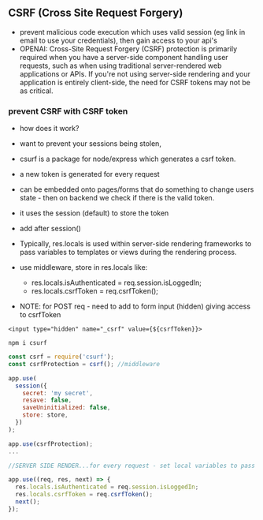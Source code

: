 ## CSRF (Cross Site Request Forgery)

- prevent malicious code execution which uses valid session (eg link in email to use your credentials), then gain access to your api's
- OPENAI:
  Cross-Site Request Forgery (CSRF) protection is primarily required when you have a server-side component handling user requests, such as when using traditional server-rendered web applications or APIs. If you're not using server-side rendering and your application is entirely client-side, the need for CSRF tokens may not be as critical.

### prevent CSRF with CSRF token

- how does it work?

- want to prevent your sessions being stolen,
- csurf is a package for node/express which generates a csrf token.

- a new token is generated for every request
- can be embedded onto pages/forms that do something to change users state - then on backend we check if there is the valid token.
- it uses the session (default) to store the token
- add after session()
- Typically, res.locals is used within server-side rendering frameworks to pass variables to templates or views during the rendering process.
- use middleware, store in res.locals like:
  - res.locals.isAuthenticated = req.session.isLoggedIn;
  - res.locals.csrfToken = req.csrfToken();
- NOTE: for POST req - need to add to form input (hidden) giving access to csrfToken

```
<input type="hidden" name="_csrf" value={${csrfToken}}>
```

```shell
npm i csurf
```

```js
const csrf = require('csurf');
const csrfProtection = csrf(); //middleware

app.use(
  session({
    secret: 'my secret',
    resave: false,
    saveUninitialized: false,
    store: store,
  })
);

app.use(csrfProtection);
...

//SERVER SIDE RENDER...for every request - set local variables to pass into views

app.use((req, res, next) => {
  res.locals.isAuthenticated = req.session.isLoggedIn;
  res.locals.csrfToken = req.csrfToken();
  next();
});

```
